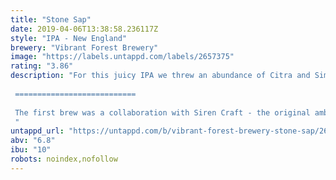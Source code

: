 ```yaml
---
title: "Stone Sap"
date: 2019-04-06T13:38:58.236117Z
style: "IPA - New England"
brewery: "Vibrant Forest Brewery"
image: "https://labels.untappd.com/labels/2657375"
rating: "3.86"
description: "For this juicy IPA we threw an abundance of Citra and Simcoe hops in to a very oat-heavy brew.  Pineapple, orange and mango dominate the aroma whilst juicy apricot, mandarin and ripe mango tackle the palate.  Huge sappy flavours takes the lead into a long, piney finish.   ===========================  The first brew was a collaboration with Siren Craft - the original amble: We all have heroes in life but it's not very often they come round your house to play on your brew kit. When Siren said they wanted to collaborate on a brew, we got to thinking what we loved about their beer and, after much arguing, we couldn't get past how consistently fantastic their core beers are. After much mumbling, we settled on a juicy IPA fermented on their house yeast. We threw lots of Citra, Simcoe, and Bravo at a very oat-heavy brew and this is the result. Pineapple, orange and mango dominate the aroma whilst juicy apricot, mandarin and ripe mango tackle the palate. Huge sappy flavours takes the lead into a long, piney finish. "
untappd_url: "https://untappd.com/b/vibrant-forest-brewery-stone-sap/2657375"
abv: "6.8"
ibu: "10"
robots: noindex,nofollow
---
```

